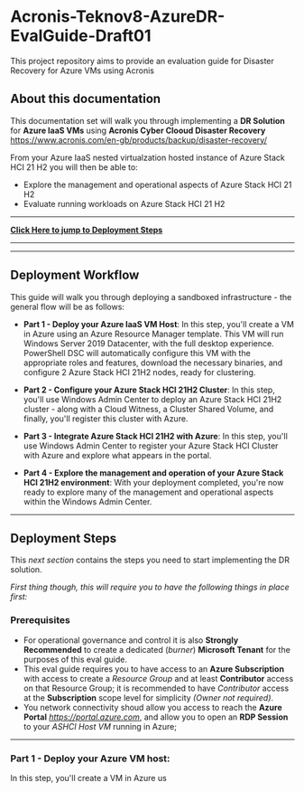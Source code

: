 # Acronis-Teknov8-AzureDR-EvalGuide-Draft01
This project repository aims to provide an evaluation guide for Disaster Recovery for Azure VMs using Acronis

## About this documentation

This documentation set will walk you through implementing a **DR Solution** for **Azure IaaS VMs** using **Acronis Cyber Clooud Disaster Recovery**  
https://www.acronis.com/en-gb/products/backup/disaster-recovery/

From your Azure IaaS nested virtualzation hosted instance of Azure Stack HCI 21 H2 you will then be able to:

* Explore the management and operational aspects of Azure Stack HCI 21 H2 
* Evaluate running workloads on Azure Stack HCI 21 H2
----
**[Click Here to jump to Deployment Steps](#deployment-Workflow)**

----

----
## Deployment Workflow

This guide will walk you through deploying a sandboxed infrastructure - the general flow will be as follows:

* **Part 1 - Deploy your Azure IaaS VM Host**: In this step, you'll create a VM in Azure using an Azure Resource Manager template. This VM will run Windows Server 2019 Datacenter, with the full desktop experience. PowerShell DSC will automatically configure this VM with the appropriate roles and features, download the necessary binaries, and configure 2 Azure Stack HCI 21H2 nodes, ready for clustering.

* **Part 2 - Configure your Azure Stack HCI 21H2 Cluster**: In this step, you'll use Windows Admin Center to deploy an Azure Stack HCI 21H2 cluster - along with a Cloud Witness, a Cluster Shared Volume, and finally, you'll register this cluster with Azure.

* **Part 3 - Integrate Azure Stack HCI 21H2 with Azure**: In this step, you'll use Windows Admin Center to register your Azure Stack HCI Cluster with Azure and explore what appears in the portal.

* **Part 4 - Explore the management and operation of your Azure Stack HCI 21H2 environment**: With your deployment completed, you're now ready to explore many of the management and operational aspects within the Windows Admin Center.

---

## Deployment Steps
This *next section* contains the steps you need to start implementing the DR solution.

*First thing though, this will require you to have the following things in place first:*

### Prerequisites
* For operational governance and control it is also **Strongly Recommended** to create a dedicated (*burner*) **Microsoft Tenant** for the purposes of this eval guide.
* This eval guide requires you to have access to an **Azure Subscription** with access to create a *Resource Group* and at least **Contributor** access on that Resource Group; it is recommended to have *Contributor* access at the **Subscription** scope level for simplicity *(Owner not required)*.
* You network connectivity shoud allow you access to reach the **Azure Portal** *https://portal.azure.com*, and allow you to open an **RDP Session** to your *ASHCI Host VM* running in Azure; 

--------

### Part 1 - Deploy your Azure VM host: 
In this step, you'll create a VM in Azure us
